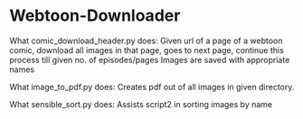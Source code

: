 # Webtoon-Downloader
What comic_download_header.py does:
Given url of a page of a webtoon comic,
  download all images in that page, 
  goes to next page, 
  continue this process till given no. of episodes/pages
Images are saved with appropriate names

What image_to_pdf.py does:
Creates pdf out of all images in given directory.

What sensible_sort.py does:
Assists script2 in sorting images by name
